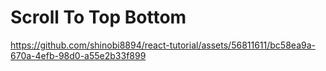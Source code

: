 # Scroll To Top Bottom


https://github.com/shinobi8894/react-tutorial/assets/56811611/bc58ea9a-670a-4efb-98d0-a55e2b33f899

